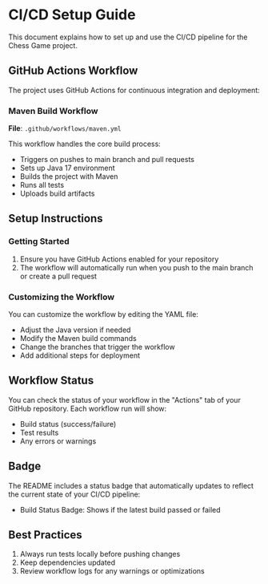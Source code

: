 # CI/CD Setup Guide

This document explains how to set up and use the CI/CD pipeline for the Chess Game project.

## GitHub Actions Workflow

The project uses GitHub Actions for continuous integration and deployment:

### Maven Build Workflow

**File**: `.github/workflows/maven.yml`

This workflow handles the core build process:

- Triggers on pushes to main branch and pull requests
- Sets up Java 17 environment
- Builds the project with Maven
- Runs all tests
- Uploads build artifacts

## Setup Instructions

### Getting Started

1. Ensure you have GitHub Actions enabled for your repository
2. The workflow will automatically run when you push to the main branch or create a pull request

### Customizing the Workflow

You can customize the workflow by editing the YAML file:

- Adjust the Java version if needed
- Modify the Maven build commands
- Change the branches that trigger the workflow
- Add additional steps for deployment

## Workflow Status

You can check the status of your workflow in the "Actions" tab of your GitHub repository. Each workflow run will show:

- Build status (success/failure)
- Test results
- Any errors or warnings

## Badge

The README includes a status badge that automatically updates to reflect the current state of your CI/CD pipeline:

- Build Status Badge: Shows if the latest build passed or failed

## Best Practices

1. Always run tests locally before pushing changes
2. Keep dependencies updated
3. Review workflow logs for any warnings or optimizations
